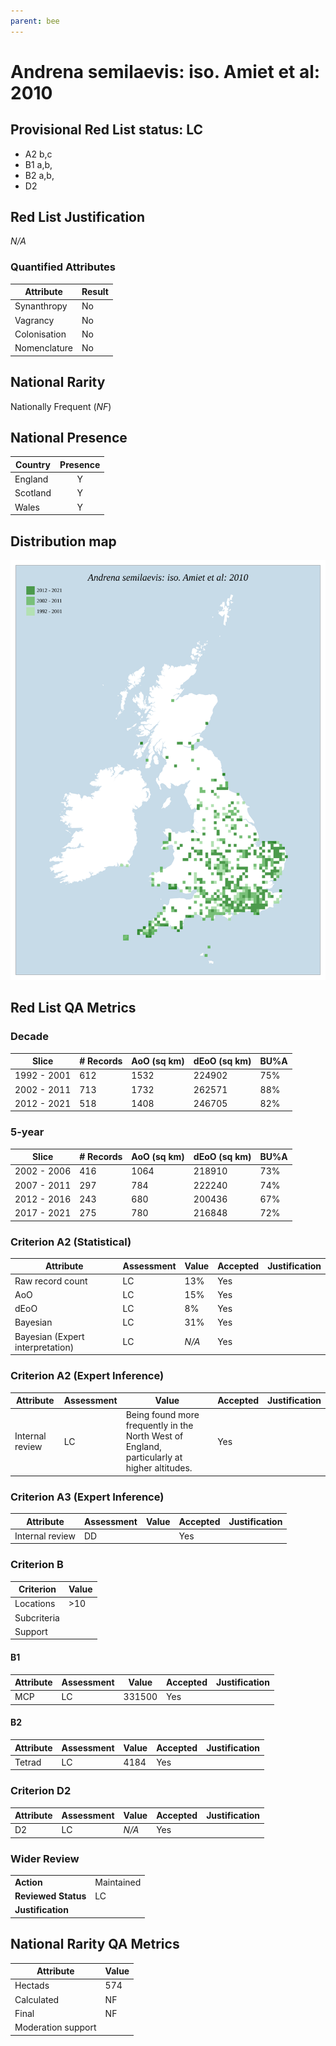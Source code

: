 ```yaml
---
parent: bee
---
```

# Andrena semilaevis: iso. Amiet et al: 2010

## Provisional Red List status: LC
- A2 b,c
- B1 a,b, 
- B2 a,b, 
- D2

## Red List Justification
*N/A*
### Quantified Attributes
|Attribute|Result|
|---|---|
|Synanthropy|No|
|Vagrancy|No|
|Colonisation|No|
|Nomenclature|No|


## National Rarity
Nationally Frequent (*NF*)

## National Presence
|Country|Presence
|---|:-:|
|England|Y|
|Scotland|Y|
|Wales|Y|


## Distribution map
![](../map/36.svg)

## Red List QA Metrics
### Decade
| Slice | # Records | AoO (sq km) | dEoO (sq km) |BU%A |
|---|---|---|---|---|
|1992 - 2001|612|1532|224902|75%|
|2002 - 2011|713|1732|262571|88%|
|2012 - 2021|518|1408|246705|82%|
### 5-year
| Slice | # Records | AoO (sq km) | dEoO (sq km) |BU%A |
|---|---|---|---|---|
|2002 - 2006|416|1064|218910|73%|
|2007 - 2011|297|784|222240|74%|
|2012 - 2016|243|680|200436|67%|
|2017 - 2021|275|780|216848|72%|
### Criterion A2 (Statistical)
|Attribute|Assessment|Value|Accepted|Justification
|---|---|---|---|---|
|Raw record count|LC|13%|Yes||
|AoO|LC|15%|Yes||
|dEoO|LC|8%|Yes||
|Bayesian|LC|31%|Yes||
|Bayesian (Expert interpretation)|LC|*N/A*|Yes||
### Criterion A2 (Expert Inference)
|Attribute|Assessment|Value|Accepted|Justification
|---|---|---|---|---|
|Internal review|LC|Being found more frequently in the North West of England, particularly at higher altitudes.|Yes||
### Criterion A3 (Expert Inference)
|Attribute|Assessment|Value|Accepted|Justification
|---|---|---|---|---|
|Internal review|DD||Yes||
### Criterion B
|Criterion| Value|
|---|---|
|Locations|>10|
|Subcriteria||
|Support||
#### B1
|Attribute|Assessment|Value|Accepted|Justification
|---|---|---|---|---|
|MCP|LC|331500|Yes||
#### B2
|Attribute|Assessment|Value|Accepted|Justification
|---|---|---|---|---|
|Tetrad|LC|4184|Yes||
### Criterion D2
|Attribute|Assessment|Value|Accepted|Justification
|---|---|---|---|---|
|D2|LC|*N/A*|Yes||
### Wider Review
|  |  |
|---|---|
|**Action**|Maintained|
|**Reviewed Status**|LC|
|**Justification**||


## National Rarity QA Metrics
|Attribute|Value|
|---|---|
|Hectads|574|
|Calculated|NF|
|Final|NF|
|Moderation support||



